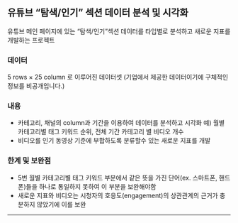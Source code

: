 ## 유튜브  “탐색/인기” 섹션 데이터 분석 및 시각화
유튜브 메인 페이지에 있는 “탐색/인기”섹션 데이터를 타입별로 분석하고 새로운 지표를 개발하는 프로젝트

### 데이터
5 rows × 25 column 로 이루어진 데이터셋
(기업에서 제공한 데이터이기에 구체적인 정보를 비공개입니다.)

### 내용
- 카테고리, 채널의 column과 기간을 이용하여 데이터를 분석하고 시각화
  예) 월별 카테고리별 태그 키워드 순위, 전체 기간 카테고리 별 비디오 개수
- 비디오를 인기 동영상 기준에 부합하도록 분류할수 있는 새로운 지표를 개발

### 한계 및 보완점
- 5번 월별 카테고리별 태그 키워드 부분에서 같은 뜻을 가진 단어(ex. 스마트폰, 핸드폰)들을 하나로 통일하지 못하여 이 부분을 보완해야함
- 새로운 지표와 비디오는 시청자의 호응도(engagement)의 상관관계의 근거가 충분하지 않았기에 이를 보완
___

